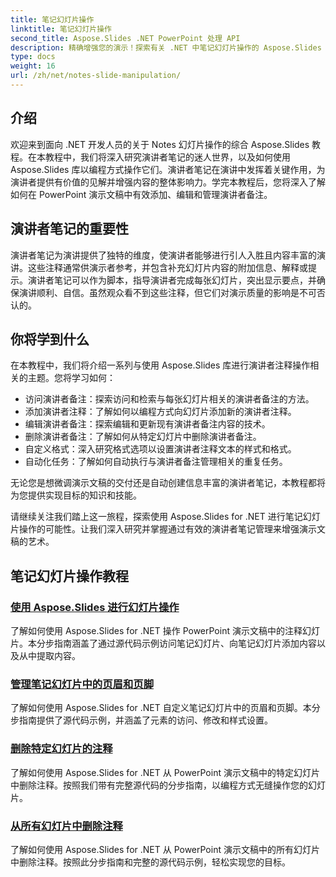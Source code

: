 ```yaml
---
title: 笔记幻灯片操作
linktitle: 笔记幻灯片操作
second_title: Aspose.Slides .NET PowerPoint 处理 API
description: 精确增强您的演示！探索有关 .NET 中笔记幻灯片操作的 Aspose.Slides 教程。了解以编程方式添加、编辑和管理演讲者注释。
type: docs
weight: 16
url: /zh/net/notes-slide-manipulation/
---
```

## 介绍

欢迎来到面向 .NET 开发人员的关于 Notes 幻灯片操作的综合 Aspose.Slides 教程。在本教程中，我们将深入研究演讲者笔记的迷人世界，以及如何使用 Aspose.Slides 库以编程方式操作它们。演讲者笔记在演讲中发挥着关键作用，为演讲者提供有价值的见解并增强内容的整体影响力。学完本教程后，您将深入了解如何在 PowerPoint 演示文稿中有效添加、编辑和管理演讲者备注。

## 演讲者笔记的重要性

演讲者笔记为演讲提供了独特的维度，使演讲者能够进行引人入胜且内容丰富的演讲。这些注释通常供演示者参考，并包含补充幻灯片内容的附加信息、解释或提示。演讲者笔记可以作为脚本，指导演讲者完成每张幻灯片，突出显示要点，并确保演讲顺利、自信。虽然观众看不到这些注释，但它们对演示质量的影响是不可否认的。

## 你将学到什么

在本教程中，我们将介绍一系列与使用 Aspose.Slides 库进行演讲者注释操作相关的主题。您将学习如何：

- 访问演讲者备注：探索访问和检索与每张幻灯片相关的演讲者备注的方法。
- 添加演讲者注释：了解如何以编程方式向幻灯片添加新的演讲者注释。
- 编辑演讲者备注：探索编辑和更新现有演讲者备注内容的技术。
- 删除演讲者备注：了解如何从特定幻灯片中删除演讲者备注。
- 自定义格式：深入研究格式选项以设置演讲者注释文本的样式和格式。
- 自动化任务：了解如何自动执行与演讲者备注管理相关的重复任务。

无论您是想微调演示文稿的交付还是自动创建信息丰富的演讲者笔记，本教程都将为您提供实现目标的知识和技能。

请继续关注我们踏上这一旅程，探索使用 Aspose.Slides for .NET 进行笔记幻灯片操作的可能性。让我们深入研究并掌握通过有效的演讲者笔记管理来增强演示文稿的艺术。

## 笔记幻灯片操作教程
### [使用 Aspose.Slides 进行幻灯片操作](./notes-slide-manipulation/)
了解如何使用 Aspose.Slides for .NET 操作 PowerPoint 演示文稿中的注释幻灯片。本分步指南涵盖了通过源代码示例访问笔记幻灯片、向笔记幻灯片添加内容以及从中提取内容。
### [管理笔记幻灯片中的页眉和页脚](./header-and-footer-in-notes-slide/)
了解如何使用 Aspose.Slides for .NET 自定义笔记幻灯片中的页眉和页脚。本分步指南提供了源代码示例，并涵盖了元素的访问、修改和样式设置。
### [删除特定幻灯片的注释](./remove-notes-at-specific-slide/)
了解如何使用 Aspose.Slides for .NET 从 PowerPoint 演示文稿中的特定幻灯片中删除注释。按照我们带有完整源代码的分步指南，以编程方式无缝操作您的幻灯片。
### [从所有幻灯片中删除注释](./remove-notes-from-all-slides/)
了解如何使用 Aspose.Slides for .NET 从 PowerPoint 演示文稿中的所有幻灯片中删除注释。按照此分步指南和完整的源代码示例，轻松实现您的目标。